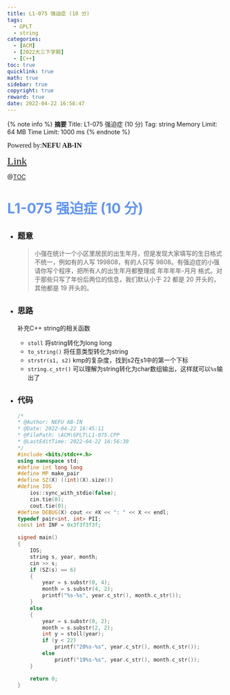 ```yaml
---
title: L1-075 强迫症 (10 分)
tags:
  - GPLT
  - string
categories:
  - [ACM]
  - [2022大三下学期]
  - [C++]
toc: true
quicklink: true
math: true
sidebar: true
copyright: true
reward: true
date: 2022-04-22 16:58:47
---
```



{% note info %}
**摘要**
Title: L1-075 强迫症 (10 分)
Tag: string
Memory Limit: 64 MB
Time Limit: 1000 ms
{% endnote %}
<!-- more -->

<font size=3 face=楷体>Powered by:**NEFU AB-IN**</font>

<font color=#FFA500 size=5 face=楷体>[Link](https://pintia.cn/problem-sets/994805046380707840/problems/1386335159927652354)</font>

@[TOC](文章目录)

# <font color=#6495ED size=6>L1-075 强迫症 (10 分)</font>

* ## <font size=4 face=粗体>题意</font>

  >小强在统计一个小区里居民的出生年月，但是发现大家填写的生日格式不统一，例如有的人写 199808，有的人只写 9808。有强迫症的小强请你写个程序，把所有人的出生年月都整理成 年年年年-月月 格式。对于那些只写了年份后两位的信息，我们默认小于 22 都是 20 开头的，其他都是 19 开头的。

* ## <font size=4 face=粗体>思路</font>

  补充C++ string的相关函数
    * `stoll` 将string转化为long long
    * `to_string()` 将任意类型转化为string
    * `strstr(s1, s2)` kmp的复杂度，找到s2在s1中的第一个下标
    * `string.c_str()` 可以理解为string转化为char数组输出，这样就可以`%s`输出了

* ## <font size=4 face=粗体>代码</font>

  ```cpp
  /*
  * @Author: NEFU AB-IN
  * @Date: 2022-04-22 16:45:11
  * @FilePath: \ACM\GPLT\L1-075.CPP
  * @LastEditTime: 2022-04-22 16:56:30
  */
  #include <bits/stdc++.h>
  using namespace std;
  #define int long long
  #define MP make_pair
  #define SZ(X) ((int)(X).size())
  #define IOS                                                                                                            \
      ios::sync_with_stdio(false);                                                                                       \
      cin.tie(0);                                                                                                        \
      cout.tie(0);
  #define DEBUG(X) cout << #X << ": " << X << endl;
  typedef pair<int, int> PII;
  const int INF = 0x3f3f3f3f;

  signed main()
  {
      IOS;
      string s, year, month;
      cin >> s;
      if (SZ(s) == 6)
      {
          year = s.substr(0, 4);
          month = s.substr(4, 2);
          printf("%s-%s", year.c_str(), month.c_str());
      }
      else
      {
          year = s.substr(0, 2);
          month = s.substr(2, 2);
          int y = stoll(year);
          if (y < 22)
              printf("20%s-%s", year.c_str(), month.c_str());
          else
              printf("19%s-%s", year.c_str(), month.c_str());
      }

      return 0;
  }
  ```